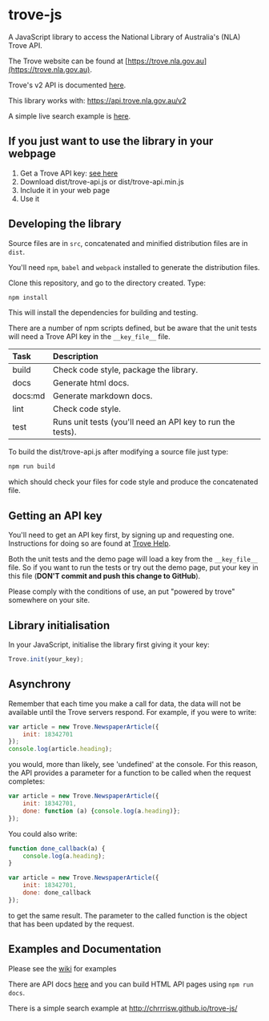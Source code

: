 # trove-js
A JavaScript library to access the National Library of Australia's (NLA) Trove API.

The Trove website can be found at [https://trove.nla.gov.au](https://trove.nla.gov.au).

Trove's v2 API is documented [here](http://help.nla.gov.au/trove/building-with-trove/api-version-2-technical-guide).

This library works with: https://api.trove.nla.gov.au/v2

A simple live search example is [here](http://chrrrisw.github.io/trove-js/).

## If you just want to use the library in your webpage
1. Get a Trove API key: [see here](#getting_key)
2. Download dist/trove-api.js or dist/trove-api.min.js
3. Include it in your web page
4. Use it

## Developing the library

Source files are in `src`, concatenated and minified distribution files are in `dist`.

You'll need `npm`, `babel` and `webpack` installed to generate the distribution files.

Clone this repository, and go to the directory created. Type:

```bash
npm install
```

This will install the dependencies for building and testing.

There are a number of npm scripts defined, but be aware that the unit tests will need a Trove API key in the `__key_file__` file.

| Task      | Description
|:--------- |:-------------
| build     | Check code style, package the library.
| docs      | Generate html docs.
| docs:md   | Generate markdown docs.
| lint      | Check code style.
| test      | Runs unit tests (you'll need an API key to run the tests).

To build the dist/trove-api.js after modifying a source file just type:

```bash
npm run build
```

which should check your files for code style and produce the concatenated file.

## <a name="getting_key"></a>Getting an API key
You'll need to get an API key first, by signing up and requesting one. Instructions for doing so are found at [Trove Help](http://help.nla.gov.au/trove/building-with-trove/api).

Both the unit tests and the demo page will load a key from the `__key_file__` file. So if you want to run the tests or
try out the demo page, put your key in this file (__DON'T commit and push this change to GitHub__).

Please comply with the conditions of use, an put "powered by trove" somewhere on your site.

## Library initialisation
In your JavaScript, initialise the library first giving it your key:

```javascript
Trove.init(your_key);
```

## Asynchrony
Remember that each time you make a call for data, the data will not be available until the Trove servers respond. For example, if you were to write:

```javascript
var article = new Trove.NewspaperArticle({
    init: 18342701
});
console.log(article.heading);
```

you would, more than likely, see 'undefined' at the console.  For this reason, the API provides a parameter for a function to be called when the request completes:

```javascript
var article = new Trove.NewspaperArticle({
    init: 18342701,
    done: function (a) {console.log(a.heading)};
});
```

You could also write:

```javascript
function done_callback(a) {
    console.log(a.heading);
}

var article = new Trove.NewspaperArticle({
    init: 18342701,
    done: done_callback
});
```

to get the same result. The parameter to the called function is the object that has been updated by the request.

## Examples and Documentation

Please see the [wiki](https://github.com/chrrrisw/trove-js/wiki) for examples

There are API docs [here](https://github.com/chrrrisw/trove-js/blob/master/docs/api.md) and you can build HTML API pages using ```npm run docs```.

There is a simple search example at http://chrrrisw.github.io/trove-js/
